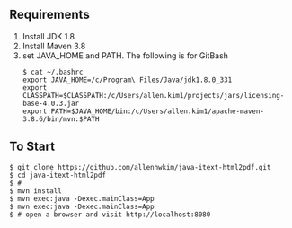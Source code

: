 ## Requirements
1. Install JDK 1.8
2. Install Maven 3.8
3. set JAVA_HOME and PATH. The following is for GitBash
    ```
    $ cat ~/.bashrc
    export JAVA_HOME=/c/Program\ Files/Java/jdk1.8.0_331
    export CLASSPATH=$CLASSPATH:/c/Users/allen.kim1/projects/jars/licensing-base-4.0.3.jar
    export PATH=$JAVA_HOME/bin:/c/Users/allen.kim1/apache-maven-3.8.6/bin/mvn:$PATH 
    ```

## To Start
```
$ git clone https://github.com/allenhwkim/java-itext-html2pdf.git 
$ cd java-itext-html2pdf
$ # 
$ mvn install
$ mvn exec:java -Dexec.mainClass=App
$ mvn exec:java -Dexec.mainClass=App 
$ # open a browser and visit http://localhost:8080
```
